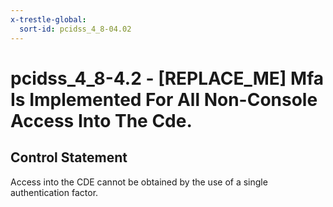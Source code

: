 ```yaml
---
x-trestle-global:
  sort-id: pcidss_4_8-04.02
---
```


# pcidss_4_8-4.2 - \[REPLACE_ME\] Mfa Is Implemented For All Non-Console Access Into The Cde.

## Control Statement

Access into the CDE cannot be obtained by the use of a single authentication factor.
